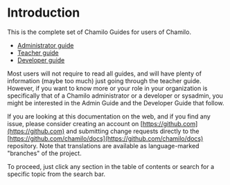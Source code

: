 # Introduction

This is the complete set of Chamilo Guides for users of Chamilo.

* [Administrator guide](admin-guide/chamilo-_what_is_it/)
* [Teacher guide](teacher-guide/getting-to-know-chamilo/what_is_chamilo.md)
* [Developer guide](developer-guide/introduction/)

Most users will not require to read all guides, and will have plenty of
information \(maybe too much\) just going through the teacher guide. However,
if you want to know more or your role in your organization is specifically that
of a Chamilo administrator or a developer or sysadmin, you might be interested
in the Admin Guide and the Developer Guide that follow.

If you are looking at this documentation on the web, and if you find any issue,
please consider creating an account on [https://github.com](https://github.com)
and submitting change requests directly to the
[https://github.com/chamilo/docs](https://github.com/chamilo/docs) repository.
Note that translations are available as language-marked "branches" of the project.

To proceed, just click any section in the table of contents or search for a
specific topic from the search bar.